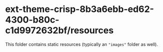 # ext-theme-crisp-8b3a6ebb-ed62-4300-b80c-c1d9972632bf/resources

This folder contains static resources (typically an `"images"` folder as well).
